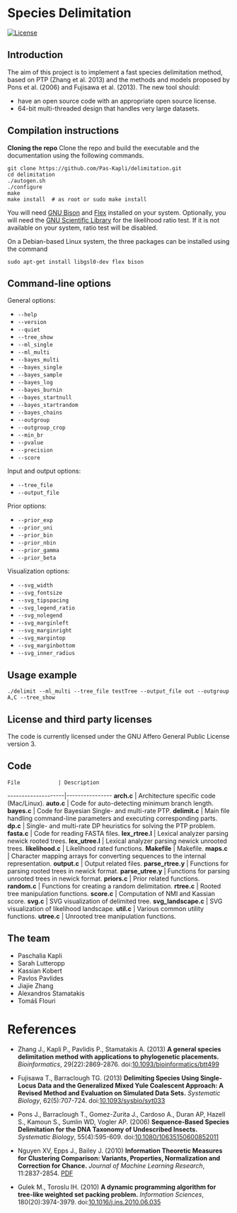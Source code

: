 # Species Delimitation

[![License](https://img.shields.io/badge/license-AGPL-blue.svg)](http://www.gnu.org/licenses/agpl-3.0.en.html)

## Introduction

The aim of this project is to implement a fast species delimitation method,
based on PTP (Zhang et al. 2013) and the methods and models proposed by
Pons et al. (2006) and Fujisawa et al. (2013). The new tool should:

* have an open source code with an appropriate open source license.
* 64-bit multi-threaded design that handles very large datasets.

## Compilation instructions

**Cloning the repo** Clone the repo and build the executable and the documentation using
the following commands.

```
git clone https://github.com/Pas-Kapli/delimitation.git
cd delimitation
./autogen.sh
./configure
make
make install  # as root or sudo make install
```

You will need [GNU Bison](http://www.gnu.org/software/bison/) and
[Flex](http://flex.sourceforge.net/) installed on your system.  Optionally, you
will need the [GNU Scientific Library](http://www.gnu.org/software/gsl/) for
the likelihood ratio test. If it is not available on your system, ratio test
will be disabled.

On a Debian-based Linux system, the three packages can be installed
using the command

`sudo apt-get install libgsl0-dev flex bison`

## Command-line options

General options:

* `--help`
* `--version`
* `--quiet`
* `--tree_show`
* `--ml_single`
* `--ml_multi`
* `--bayes_multi`
* `--bayes_single`
* `--bayes_sample`
* `--bayes_log`
* `--bayes_burnin`
* `--bayes_startnull`
* `--bayes_startrandom`
* `--bayes_chains`
* `--outgroup`
* `--outgroup_crop`
* `--min_br`
* `--pvalue`
* `--precision`
* `--score`

Input and output options:

* `--tree_file`
* `--output_file`

Prior options:

* `--prior_exp`
* `--prior_uni`
* `--prior_bin`
* `--prior_nbin`
* `--prior_gamma`
* `--prior_beta`

Visualization options:

* `--svg_width`
* `--svg_fontsize`
* `--svg_tipspacing`
* `--svg_legend_ratio`
* `--svg_nolegend`
* `--svg_marginleft`
* `--svg_marginright`
* `--svg_margintop`
* `--svg_marginbottom`
* `--svg_inner_radius`

## Usage example

`./delimit --ml_multi --tree_file testTree --output_file out --outgroup A,C --tree_show`

## License and third party licenses

The code is currently licensed under the GNU Affero General Public License version 3.

## Code

    File            | Description
--------------------|----------------
**arch.c**          | Architecture specific code (Mac/Linux).
**auto.c**          | Code for auto-detecting minimum branch length.
**bayes.c**         | Code for Bayesian Single- and multi-rate PTP.
**delimit.c**       | Main file handling command-line parameters and executing corresponding parts.
**dp.c**            | Single- and multi-rate DP heuristics for solving the PTP problem.
**fasta.c**         | Code for reading FASTA files.
**lex_rtree.l**     | Lexical analyzer parsing newick rooted trees.
**lex_utree.l**     | Lexical analyzer parsing newick unrooted trees.
**likelihood.c**    | Likelihood rated functions.
**Makefile**        | Makefile.
**maps.c**          | Character mapping arrays for converting sequences to the internal representation.
**output.c**        | Output related files.
**parse_rtree.y**   | Functions for parsing rooted trees in newick format.
**parse_utree.y**   | Functions for parsing unrooted trees in newick format.
**priors.c**        | Prior related functions.
**random.c**        | Functions for creating a random delimitation.
**rtree.c**         | Rooted tree manipulation functions.
**score.c**         | Computation of NMI and Kassian score.
**svg.c**           | SVG visualization of delimited tree.
**svg_landscape.c** | SVG visualization of likelihood landscape.
**util.c**          | Various common utility functions.
**utree.c**         | Unrooted tree manipulation functions.

## The team

* Paschalia Kapli
* Sarah Lutteropp
* Kassian Kobert
* Pavlos Pavlides
* Jiajie Zhang
* Alexandros Stamatakis
* Tom&aacute;&scaron; Flouri

# References

* Zhang J., Kapli P., Pavlidis P., Stamatakis A. (2013)
**A general species delimitation method with applications to phylogenetic placements.**
*Bioinformatics*, 29(22):2869-2876.
doi:[10.1093/bioinformatics/btt499](http://dx.doi.org/10.1093/bioinformatics/btt499)

* Fujisawa T., Barraclough TG. (2013)
**Delimiting Species Using Single-Locus Data and the Generalized Mixed Yule Coalescent Approach: A Revised Method and Evaluation on Simulated Data Sets.**
*Systematic Biology*, 62(5):707-724.
doi:[10.1093/sysbio/syt033](http://dx.doi.org/10.1093/sysbio/syt033)

* Pons J., Barraclough T., Gomez-Zurita J., Cardoso A., Duran AP, Hazell S., Kamoun S., Sumlin WD, Vogler AP. (2006)
**Sequence-Based Species Delimitation for the DNA Taxonomy of Undescribed Insects.**
*Systematic Biology*, 55(4):595-609.
doi:[10.1080/10635150600852011](http://dx.doi.org/10.1080/10635150600852011)

* Nguyen XV, Epps J., Bailey J. (2010)
**Information Theoretic Measures for Clustering Comparison: Variants, Properties, Normalization and Correction for Chance.**
*Journal of Machine Learning Research*, 11:2837-2854.
[PDF](http://www.jmlr.org/papers/volume11/vinh10a/vinh10a.pdf)

* Gulek M., Toroslu IH. (2010)
**A dynamic programming algorithm for tree-like weighted set packing problem.**
*Information Sciences*, 180(20):3974-3979.
doi:[10.1016/j.ins.2010.06.035](http://dx.doi.org/10.1016/j.ins.2010.06.035)
